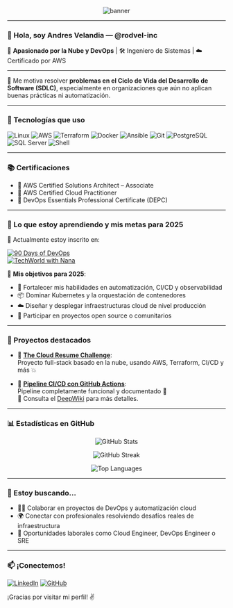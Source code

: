 <!-- Banner en español -->
<p align="center">
  <img src="https://capsule-render.vercel.app/api?type=waving&color=0:232F3E,100:00A3E0&height=200&section=header&text=Andres%20Velandia%20|%20rodvel-inc&fontSize=36&fontAlign=50&fontColor=ffffff" alt="banner">
</p>

---

### 👋 Hola, soy Andres Velandia — @rodvel-inc

🚀 **Apasionado por la Nube y DevOps** | 🛠️ Ingeniero de Sistemas | ☁️ Certificado por AWS

---

🎯 Me motiva resolver **problemas en el Ciclo de Vida del Desarrollo de Software (SDLC)**, especialmente en organizaciones que aún no aplican buenas prácticas ni automatización.

---

### 🔧 Tecnologías que uso  
![Linux](https://img.shields.io/badge/Linux-FCC624?logo=linux&logoColor=black&style=for-the-badge)
![AWS](https://img.shields.io/badge/AWS-232F3E?logo=amazon-aws&logoColor=white&style=for-the-badge)
![Terraform](https://img.shields.io/badge/Terraform-623CE4?logo=terraform&logoColor=white&style=for-the-badge)
![Docker](https://img.shields.io/badge/Docker-2496ED?logo=docker&logoColor=white&style=for-the-badge)
![Ansible](https://img.shields.io/badge/Ansible-EE0000?logo=ansible&logoColor=white&style=for-the-badge)
![Git](https://img.shields.io/badge/Git-F05032?logo=git&logoColor=white&style=for-the-badge)
![PostgreSQL](https://img.shields.io/badge/PostgreSQL-336791?logo=postgresql&logoColor=white&style=for-the-badge)
![SQL Server](https://img.shields.io/badge/SQL_Server-CC2927?logo=microsoft-sql-server&logoColor=white&style=for-the-badge)
![Shell](https://img.shields.io/badge/Shell-89E051?logo=gnu-bash&logoColor=black&style=for-the-badge)

---

### 📚 Certificaciones  
- 🏅 AWS Certified Solutions Architect – Associate  
- 🏅 AWS Certified Cloud Practitioner  
- 🏅 DevOps Essentials Professional Certificate (DEPC)

---

### 🌱 Lo que estoy aprendiendo y mis metas para 2025

📘 Actualmente estoy inscrito en:

[![90 Days of DevOps](https://img.shields.io/badge/90DaysOfDevOps-Bootcamp-blue?style=for-the-badge)](https://90daysdevops.295devops.com/)  
[![TechWorld with Nana](https://img.shields.io/badge/TechWorld%20with%20Nana-DevOps%20Bootcamp-ff69b4?style=for-the-badge)](https://www.techworld-with-nana.com/devops-bootcamp)

🎯 **Mis objetivos para 2025**:
- 🧠 Fortalecer mis habilidades en automatización, CI/CD y observabilidad  
- 📦 Dominar Kubernetes y la orquestación de contenedores  
- ☁️ Diseñar y desplegar infraestructuras cloud de nivel producción  
- 🤝 Participar en proyectos open source o comunitarios

---

### 🌟 Proyectos destacados

- 🔗 [**The Cloud Resume Challenge**](https://github.com/rodvel-inc/Final):  
  Proyecto full-stack basado en la nube, usando AWS, Terraform, CI/CD y más 💥

- 🔧 [**Pipeline CI/CD con GitHub Actions**](https://github.com/rodvel-inc/githubActions2):  
  Pipeline completamente funcional y documentado 🚀  
  📖 Consulta el [DeepWiki](https://deepwiki.com/rodvel-inc/githubActions2/1-overview) para más detalles.

---

### 📊 Estadísticas en GitHub

<p align="center">
  <img src="https://github-readme-stats.vercel.app/api?username=rodvel-inc&show_icons=true&theme=github_dark&hide_border=true&border_radius=8" alt="GitHub Stats" />
</p>

<p align="center">
  <img src="https://streak-stats.demolab.com?user=rodvel-inc&theme=github-dark-blue&hide_border=true&border_radius=8&date_format=M%20j%5B%2C%20Y%5D" alt="GitHub Streak" />
</p>

<p align="center">
  <img src="https://github-readme-stats.vercel.app/api/top-langs/?username=rodvel-inc&layout=compact&theme=github_dark&hide_border=true&border_radius=8" alt="Top Languages" />
</p>

---

### 👀 Estoy buscando...

- 👨‍💻 Colaborar en proyectos de DevOps y automatización cloud  
- 🌍 Conectar con profesionales resolviendo desafíos reales de infraestructura  
- 💼 Oportunidades laborales como Cloud Engineer, DevOps Engineer o SRE

---

### 📫 ¡Conectemos!

[![LinkedIn](https://img.shields.io/badge/LinkedIn-blue?logo=linkedin&style=for-the-badge)](https://www.linkedin.com/in/andresjvelandiae/)
[![GitHub](https://img.shields.io/badge/GitHub-000000?logo=github&style=for-the-badge)](https://github.com/rodvel-inc)

¡Gracias por visitar mi perfil! ✌️
